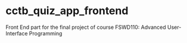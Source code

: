 # cctb_quiz_app_frontend

Front End part for the final project of course FSWD110: Advanced User-Interface Programming
